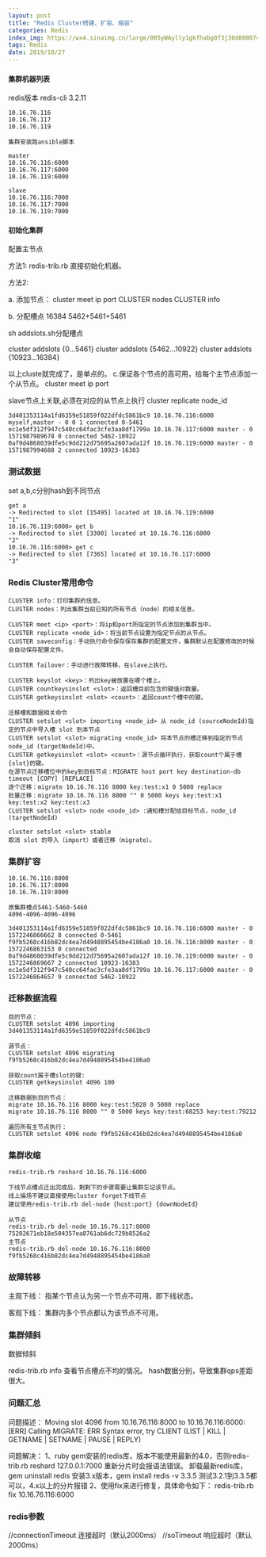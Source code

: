 ```yaml
---
layout: post
title: "Redis Cluster搭建、扩容、缩容"
categories: Redis
index_img: https://wx4.sinaimg.cn/large/005yWAylly1gkfhabg0f3j30d808074f.jpg
tags: Redis
date: 2019/10/27
---
```




#### 集群机器列表
redis版本 redis-cli 3.2.11
```
10.16.76.116
10.16.76.117
10.16.76.119

集群安装跑ansible脚本

master 
10.16.76.116:6000  	
10.16.76.117:6000  
10.16.76.119:6000    

slave
10.16.76.116:7000
10.16.76.117:7000
10.16.76.119:7000
```
<!--more-->
#### 初始化集群
配置主节点

方法1:
redis-trib.rb 直接初始化机器。

方法2:

a. 添加节点： cluster meet ip port
CLUSTER nodes
CLUSTER info

b. 分配槽点 16384
5462+5461+5461

sh addslots.sh分配槽点

cluster addslots {0...5461}
cluster addslots {5462...10922}
cluster addslots {10923...16384}


以上cluste就完成了，是单点的。
c.保证各个节点的高可用，给每个主节点添加一个从节点。
cluster meet ip port

slave节点上关联,必须在对应的从节点上执行
cluster replicate node_id 

```
3d401353114a1fd6359e51859f022dfdc5861bc9 10.16.76.116:6000 myself,master - 0 0 1 connected 0-5461
ec1e5df312f947c540cc64fac3cfe3aa8df1799a 10.16.76.117:6000 master - 0 1571987989678 0 connected 5462-10922
0af9d4868039dfe5c9dd212d75695a2607ada12f 10.16.76.119:6000 master - 0 1571987994688 2 connected 10923-16383

```

### 测试数据
set a,b,c分别hash到不同节点
```
get a
-> Redirected to slot [15495] located at 10.16.76.119:6000
"1"
10.16.76.119:6000> get b
-> Redirected to slot [3300] located at 10.16.76.116:6000
"2"
10.16.76.116:6000> get c
-> Redirected to slot [7365] located at 10.16.76.117:6000
"3"
```


### Redis Cluster常用命令
```
CLUSTER info：打印集群的信息。
CLUSTER nodes：列出集群当前已知的所有节点（node）的相关信息。

CLUSTER meet <ip> <port>：将ip和port所指定的节点添加到集群当中。
CLUSTER replicate <node_id>：将当前节点设置为指定节点的从节点。
CLUSTER saveconfig：手动执行命令保存保存集群的配置文件，集群默认在配置修改的时候会自动保存配置文件。

CLUSTER failover：手动进行故障转移，在slave上执行。

CLUSTER keyslot <key>：列出key被放置在哪个槽上。
CLUSTER countkeysinslot <slot>：返回槽目前包含的键值对数量。
CLUSTER getkeysinslot <slot> <count>：返回count个槽中的键。

迁移槽和数据相关命令
CLUSTER setslot <slot> importing <node_id> 从 node_id (sourceNodeId)指定的节点中导入槽 slot 到本节点
CLUSTER setslot <slot> migrating <node_id> 将本节点的槽迁移到指定的节点node_id (targetNodeId)中。
CLUSTER getkeysinslot <slot> <count>：源节点循环执行，获取count个属于槽{slot}的键。
在源节点迁移槽位中的key到目标节点：MIGRATE host port key destination-db timeout [COPY] [REPLACE]
逐个迁移：migrate 10.16.76.116 8000 key:test:x1 0 5000 replace
批量迁移：migrate 10.16.76.116 8000 "" 0 5000 keys key:test:x1 key:test:x2 key:test:x3
CLUSTER setslot <slot> node <node_id> :通知槽分配给目标节点，node_id (targetNodeId)

cluster setslot <slot> stable
取消 slot 的导入（import）或者迁移（migrate）。
```


### 集群扩容
```
10.16.76.116:8000
10.16.76.117:8000
10.16.76.119:8000

原集群槽点5461-5460-5460
4096-4096-4096-4096

3d401353114a1fd6359e51859f022dfdc5861bc9 10.16.76.116:6000 master - 0 1572246866662 8 connected 0-5461
f9fb5268c416b82dc4ea7d4948895454be4186a0 10.16.76.116:8000 master - 0 1572246863153 0 connected
0af9d4868039dfe5c9dd212d75695a2607ada12f 10.16.76.119:6000 master - 0 1572246869667 2 connected 10923-16383
ec1e5df312f947c540cc64fac3cfe3aa8df1799a 10.16.76.117:6000 master - 0 1572246864657 9 connected 5462-10922
```


### 迁移数据流程
```
目的节点：
CLUSTER setslot 4096 importing 3d401353114a1fd6359e51859f022dfdc5861bc9

源节点：
CLUSTER setslot 4096 migrating f9fb5268c416b82dc4ea7d4948895454be4186a0

获取count属于槽slot的键:
CLUSTER getkeysinslot 4096 100

迁移数据到目的节点：
migrate 10.16.76.116 8000 key:test:5028 0 5000 replace
migrate 10.16.76.116 8000 "" 0 5000 keys key:test:68253 key:test:79212 

遍历所有主节点执行：
CLUSTER setslot 4096 node f9fb5268c416b82dc4ea7d4948895454be4186a0
```

### 集群收缩
```
redis-trib.rb reshard 10.16.76.116:6000

下线节点槽点迁出完成后，剩剩下的步骤需要让集群忘记该节点。
线上操场不建议直接使用cluster forget下线节点
建议使用redis-trib.rb del-node {host:port} {downNodeId}

从节点
redis-trib.rb del-node 10.16.76.117:8000 75202671eb18e504357ea8761ab6dc729b8526a2
主节点
redis-trib.rb del-node 10.16.76.116:8000 f9fb5268c416b82dc4ea7d4948895454be4186a0
```


### 故障转移

主观下线： 指某个节点认为另一个节点不可用，即下线状态。


客观下线： 集群内多个节点都认为该节点不可用。

### 集群倾斜

数据倾斜

redis-trib.rb info 查看节点槽点不均的情况。
hash数据分别，导致集群qps差距很大。


### 问题汇总
问题描述：
Moving slot 4096 from 10.16.76.116:8000 to 10.16.76.116:6000:
[ERR] Calling MIGRATE: ERR Syntax error, try CLIENT (LIST | KILL | GETNAME | SETNAME | PAUSE | REPLY)

问题解决：
1、ruby gem安装的redis库，版本不能使用最新的4.0，否则redis-trib.rb reshard 127.0.0.1:7000 重新分片时会报语法错误。
   卸载最新redis库，gem uninstall redis
   安装3.x版本，gem install redis -v 3.3.5 测试3.2.1到3.3.5都可以，4.x以上的分片报错
2、使用fix来进行修复，具体命令如下：
   redis-trib.rb fix 10.16.76.116:6000


### redis参数

//connectionTimeout 连接超时（默认2000ms）
//soTimeout 响应超时（默认2000ms）
